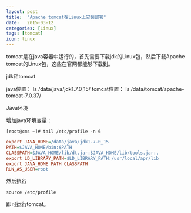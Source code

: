 ```yaml
---
layout: post
title:  "Apache tomcat在Linux上安装部署"
date:   2015-03-12
categories: [Linux]
tags: [tomcat]
icon: linux
---
```


tomcat是在java容器中运行的，首先需要下载jdk的Linux包，然后下载Apache tomcat的Linux包，这些在官网都能够下载到。

jdk和tomcat

java位置：
ls /data/java/jdk1.7.0_15/
tomcat位置：
ls /data/tomcat/apache-tomcat-7.0.37/

Java环境

增加java环境变量：

```
[root@cms ~]# tail /etc/profile -n 6
```

``` ini
export JAVA_HOME=/data/java/jdk1.7.0_15
PATH=$JAVA_HOME/bin:$PATH
CLASSPATH=$JAVA_HOME/lib/dt.jar:$JAVA_HOME/lib/tools.jar:.
export LD_LIBRARY_PATH=$LD_LIBRARY_PATH:/usr/local/apr/lib
export JAVA_HOME PATH CLASSPATH
RUN_AS_USER=root
```

然后执行

```
source /etc/profile
```

即可运行tomcat。